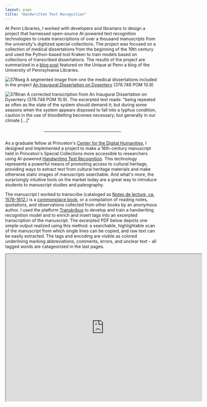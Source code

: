 ```yaml
---
layout: page
title: "Handwritten Text Recognition" 
---
```


At Penn Libraries, I worked with developers and librarians to design a project that harnessed open-source AI-powered text recognition technologies to create transcriptions of over a thousand manuscripts from the university's digitized special collections. The project was focused on a collection of medical dissertations from the beginning of the 19th century and used the Python-based tool Kraken to train models based on collections of transcribed dissertations. The results of the project are summarized in a [blog post](https://uniqueatpenn.wordpress.com/2024/08/28/a-thousand-scripts-one-model-transcribing-19th-century-penn-medical-dissertations-using-handwritten-text-recognition/) featured on the Unique at Penn a blog of the University of Pennsylvania Libraries.

![378seg](https://github.com/user-attachments/assets/3e025b4f-fed3-4a68-9554-917a30ed8b15)
A segmented image from one the medical dissertations included in the project [An Inaugural Dissertation on Dysentery](https://openn.library.upenn.edu/Data/0002/html/378_748_pom_10_9.html) (378.748 POM 10.9)  

![378tran](https://github.com/user-attachments/assets/d2ba7474-bbc9-4037-b0a0-1b1455f88d96)
A corrected transcription from An Inaugural Dissertation on Dysentery (378.748 POM 10.9). The excerpted text reads: “being repeated as often as the state of the system should demand it; but during some seasons when the system appears disposed to fall into a typhus condition, caution in the use of bloodletting becomes necessary; but generally in our climate […]”

<div style="text-align: center;">
  <hr style="width: 50%; margin: 2em auto;" />
</div>

As a graduate fellow at Princeton's [Center for the Digital Humanities](https://cdh.princeton.edu/), I designed and implemented a project to make a 16th-century manuscript held in Princeton's Special Collections more accessible to researchers using AI-powered [Handwriting Text Recognition](https://en.wikipedia.org/wiki/Handwriting_recognition). This technology represents a powerful means of promoting access to cultural heritage, providing ways to extract text from cultural heritage materials and make otherwise static images of manuscripts searchable. And what's more, the surprisingly intuitive tools on the market today are a great way to introduce students to manuscript studies and paleography. 

The manuscript I worked to transcribe (cataloged as [Notes de lecture, ca. 1578-1612.](https://catalog.princeton.edu/catalog/9960613933506421)) is a [commonplace book](https://en.wikipedia.org/wiki/Commonplace_book), or a compilation of reading notes, quotations, and observations collected from other books by an anonymous author. I used the platform [Transkribus](https://readcoop.eu/transkribus/) to develop and train a handwriting recognition model and to enrich and insert tags into an excerpted transcription of the manuscript. The excerpted PDF below depicts one simple output realized using this method: a searchable, highlightable scan of the manuscript from which single lines can be copied, and raw text can be easily extracted. The tags and encoding are visible as colored underlining marking abbreviations, comments, errors, and unclear text - all tagged words are catageorized in the last pages. 

<iframe src="https://drive.google.com/file/d/1SQkvbfOu2ys4i31y9GBykTMWZb1DXyiJ/preview" width="640" height="480" allow="autoplay"></iframe>
